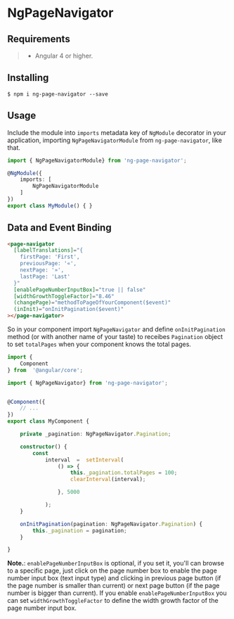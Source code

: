 # NgPageNavigator	

## Requirements

>- Angular 4 or higher.

## Installing

	$ npm i ng-page-navigator --save

## Usage

Include the module into `imports` metadata key of `NgModule` decorator in your application, importing `NgPageNavigatorModule` from `ng-page-navigator`, like that.

```typescript
import { NgPageNavigatorModule} from 'ng-page-navigator';

@NgModule({
    imports: [
        NgPageNavigatorModule
    ]
})
export class MyModule() { }
```

## Data and Event Binding

```html
<page-navigator
  [labelTranslations]="{
    firstPage: 'First',
    previousPage: '«',
    nextPage: '»',
    lastPage: 'Last'
  }"
  [enablePageNumberInputBox]="true || false"
  [widthGrowthToggleFactor]="8.46"
  (changePage)="methodToPageOfYourComponent($event)"
  (inInit)="onInitPagination($event)"
></page-navigator>
```

So in your component import `NgPageNavigator` and define `onInitPagination` method (or with another name of your taste) to receibes `Pagination` object to set `totalPages` when your component knows the total pages.

```typescript
import {
    Component
} from  '@angular/core';

import { NgPageNavigator} from 'ng-page-navigator';


@Component({
    // ...
})
export class MyComponent {

    private _pagination: NgPageNavigator.Pagination;

    constructor() {
        const
            interval  =  setInterval(
                () => {
                    this._pagination.totalPages = 100;
                    clearInterval(interval);

                }, 5000

            );
    }

    onInitPagination(pagination: NgPageNavigator.Pagination) {
        this._pagination = pagination;
    }

}
```

**Note.**: `enablePageNumberInputBox` is optional, if you set it, you'll can browse to a specific page, just click on the page number box to enable the page number input box (text input type) and clicking in previous page button (if the page number is smaller than current) or next page button (if the page number is bigger than current). If you enable `enablePageNumberInputBox` you can set `widthGrowthToggleFactor` to define the width growth factor of the page number input box.

